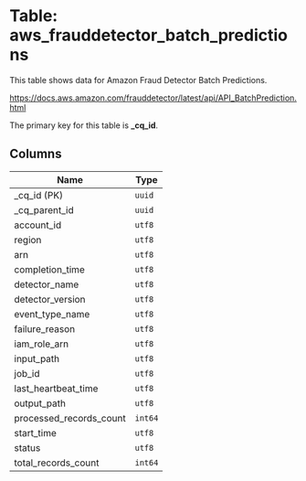# Table: aws_frauddetector_batch_predictions

This table shows data for Amazon Fraud Detector Batch Predictions.

https://docs.aws.amazon.com/frauddetector/latest/api/API_BatchPrediction.html

The primary key for this table is **_cq_id**.

## Columns

| Name          | Type          |
| ------------- | ------------- |
|_cq_id (PK)|`uuid`|
|_cq_parent_id|`uuid`|
|account_id|`utf8`|
|region|`utf8`|
|arn|`utf8`|
|completion_time|`utf8`|
|detector_name|`utf8`|
|detector_version|`utf8`|
|event_type_name|`utf8`|
|failure_reason|`utf8`|
|iam_role_arn|`utf8`|
|input_path|`utf8`|
|job_id|`utf8`|
|last_heartbeat_time|`utf8`|
|output_path|`utf8`|
|processed_records_count|`int64`|
|start_time|`utf8`|
|status|`utf8`|
|total_records_count|`int64`|